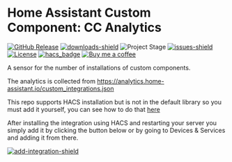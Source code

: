 # Home Assistant Custom Component: CC Analytics
[![GitHub Release][releases-shield]][releases]
[![downloads-shield]][release-link]
![Project Stage][project-stage-shield]
[![issues-shield]](issues)
[![License][license-shield]](LICENSE.md)
[![hacs_badge][hacs-shield]][hacs]
[![Buy me a coffee][buymeacoffee-shield]][buymeacoffee]

A sensor for the number of installations of custom components.

The analytics is collected from https://analytics.home-assistant.io/custom_integrations.json

This repo supports HACS installation but is not in the default library so you must add it yourself, you can see how to do that [here](https://hacs.xyz/docs/faq/custom_repositories/)

After installing the integration using HACS and restarting your server you simply add it by clicking the button below or by going to Devices & Services and adding it from there.

[![add-integration-shield]][add-integration]

[downloads-shield]: https://img.shields.io/github/downloads/popeen/-Home-Assistant-Custom-Component-Analytics-Custom-Components/total
[release-link]: https://github.com/popeen/-Home-Assistant-Custom-Component-Analytics-Custom-Components/releases
[releases-shield]: https://img.shields.io/github/release/popeen/-Home-Assistant-Custom-Component-Analytics-Custom-Components.svg
[releases]: https://github.com/popeen/-Home-Assistant-Custom-Component-Analytics-Custom-Components/releases
[project-stage-shield]: https://img.shields.io/badge/project%20stage-ready%20for%20use-green.svg
[issues-shield]: https://img.shields.io/github/issues-raw/popeen/-Home-Assistant-Custom-Component-Analytics-Custom-Components.svg
[license-shield]: https://img.shields.io/github/license/popeen/-Home-Assistant-Custom-Component-Analytics-Custom-Components.svg
[hacs-shield]: https://img.shields.io/badge/HACS-Custom-41BDF5.svg
[hacs]: https://github.com/custom-components/hacs
[buymeacoffee-shield]: https://img.shields.io/badge/donation-Buy%20me%20a%20coffee-orange
[buymeacoffee]: https://www.buymeacoffee.com/popeen
[add-integration-shield]: https://my.home-assistant.io/badges/config_flow_start.svg
[add-integration]: https://my.home-assistant.io/redirect/config_flow_start/?domain=analytics_custom_components

